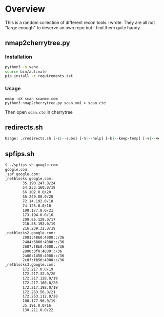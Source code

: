 # Overview
This is a random collection of different recon tools I wrote. They are all not "large enough" to deserve an own repo but I find them quite handy.

## nmap2cherrytree.py
### Installation
```bash
python3 -m venv .
source bin/activate
pip install -r requirements.txt
```
### Usage
```
nmap -oX scan scanme.com
python3 nmap2cherrytree.py scan.xml > scan.ctd
```
Then open `scan.ctd` in cherrytree

## redirects.sh
```bash
Usage: ./redirects.sh [-s|--subs] [-h|--help] [-k|--keep-temp] [-v|--verbose] DOMAIN OUTFILE
```

## spfips.sh
```bash
$ ./spfips.sh google.com
google.com:
_spf.google.com:
_netblocks.google.com:
        35.190.247.0/24
        64.233.160.0/19
        66.102.0.0/20
        66.249.80.0/20
        72.14.192.0/18
        74.125.0.0/16
        108.177.8.0/21
        173.194.0.0/16
        209.85.128.0/17
        216.58.192.0/19
        216.239.32.0/19
_netblocks2.google.com:
        2001:4860:4000::/36
        2404:6800:4000::/36
        2607:f8b0:4000::/36
        2800:3f0:4000::/36
        2a00:1450:4000::/36
        2c0f:fb50:4000::/36
_netblocks3.google.com:
        172.217.0.0/19
        172.217.32.0/20
        172.217.128.0/19
        172.217.160.0/20
        172.217.192.0/19
        172.253.56.0/21
        172.253.112.0/20
        108.177.96.0/19
        35.191.0.0/16
        130.211.0.0/22
```
